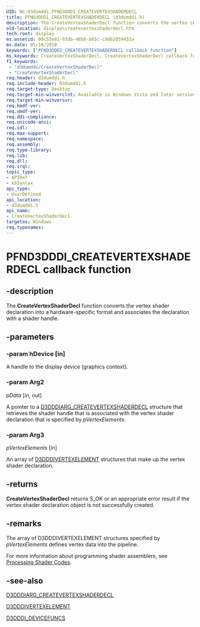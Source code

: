 ```yaml
---
UID: NC:d3dumddi.PFND3DDDI_CREATEVERTEXSHADERDECL
title: PFND3DDDI_CREATEVERTEXSHADERDECL (d3dumddi.h)
description: The CreateVertexShaderDecl function converts the vertex shader declaration into a hardware-specific format and associates the declaration with a shader handle.
old-location: display\createvertexshaderdecl.htm
tech.root: display
ms.assetid: 00c53e81-93db-46b8-b65c-c8d62059452a
ms.date: 05/10/2018
keywords: ["PFND3DDDI_CREATEVERTEXSHADERDECL callback function"]
ms.keywords: CreateVertexShaderDecl, CreateVertexShaderDecl callback function [Display Devices], PFND3DDDI_CREATEVERTEXSHADERDECL, PFND3DDDI_CREATEVERTEXSHADERDECL callback, UserModeDisplayDriver_Functions_9b214e45-8b3c-49e9-ae72-6b7c2391c256.xml, d3dumddi/CreateVertexShaderDecl, display.createvertexshaderdecl
f1_keywords:
 - "d3dumddi/CreateVertexShaderDecl"
 - "CreateVertexShaderDecl"
req.header: d3dumddi.h
req.include-header: D3dumddi.h
req.target-type: Desktop
req.target-min-winverclnt: Available in Windows Vista and later versions of the Windows operating systems.
req.target-min-winversvr: 
req.kmdf-ver: 
req.umdf-ver: 
req.ddi-compliance: 
req.unicode-ansi: 
req.idl: 
req.max-support: 
req.namespace: 
req.assembly: 
req.type-library: 
req.lib: 
req.dll: 
req.irql: 
topic_type:
- APIRef
- kbSyntax
api_type:
- UserDefined
api_location:
- d3dumddi.h
api_name:
- CreateVertexShaderDecl
targetos: Windows
req.typenames: 
---
```


# PFND3DDDI_CREATEVERTEXSHADERDECL callback function


## -description


The <b>CreateVertexShaderDecl</b> function converts the vertex shader declaration into a hardware-specific format and associates the declaration with a shader handle.


## -parameters




### -param hDevice [in]

A handle to the display device (graphics context).


### -param Arg2


*pData* [in, out]

A pointer to a <a href="https://docs.microsoft.com/windows-hardware/drivers/ddi/d3dumddi/ns-d3dumddi-_d3dddiarg_createvertexshaderdecl">D3DDDIARG_CREATEVERTEXSHADERDECL</a> structure that retrieves the shader handle that is associated with the vertex shader declaration that is specified by <i>pVertexElements</i>.

### -param Arg3

*pVertexElements* [in]

An array of <a href="https://docs.microsoft.com/windows-hardware/drivers/ddi/d3dumddi/ns-d3dumddi-_d3dddivertexelement">D3DDDIVERTEXELEMENT</a> structures that make up the vertex shader declaration.


## -returns



<b>CreateVertexShaderDecl</b> returns S_OK or an appropriate error result if the vertex shader declaration object is not successfully created.




## -remarks



The array of D3DDDIVERTEXELEMENT structures specified by <i>pVertexElements</i> defines vertex data into the pipeline. 

For more information about programming shader assemblers, see <a href="https://docs.microsoft.com/windows-hardware/drivers/display/processing-shader-codes">Processing Shader Codes</a>.




## -see-also




<a href="https://docs.microsoft.com/windows-hardware/drivers/ddi/d3dumddi/ns-d3dumddi-_d3dddiarg_createvertexshaderdecl">D3DDDIARG_CREATEVERTEXSHADERDECL</a>



<a href="https://docs.microsoft.com/windows-hardware/drivers/ddi/d3dumddi/ns-d3dumddi-_d3dddivertexelement">D3DDDIVERTEXELEMENT</a>



<a href="https://docs.microsoft.com/windows-hardware/drivers/ddi/d3dumddi/ns-d3dumddi-_d3dddi_devicefuncs">D3DDDI_DEVICEFUNCS</a>
 

 

